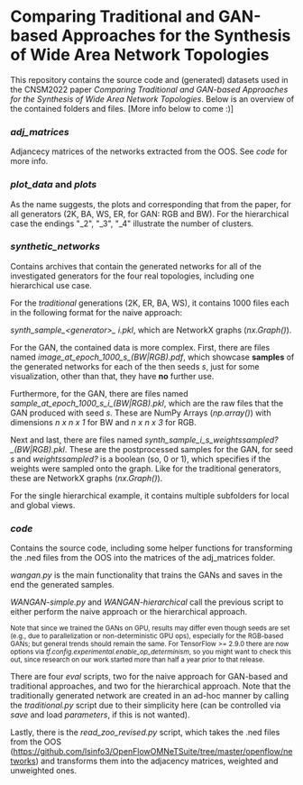 # Comparing Traditional and GAN-based Approaches for the Synthesis of Wide Area Network Topologies

This repository contains the source code and (generated) datasets used in the CNSM2022 paper *Comparing Traditional and GAN-based Approaches for the Synthesis of Wide Area Network Topologies*. Below is an overview of the contained folders and files. [More info below to come :)]

### *adj_matrices*

Adjancecy matrices of the networks extracted from the OOS. See *code* for more info.

### *plot_data* and *plots*

As the name suggests, the plots and corresponding that from the paper, for all generators (2K, BA, WS, ER, for GAN: RGB and BW). For the hierarchical case the endings "_2", "_3", "_4" illustrate the number of clusters.

### *synthetic\_networks*

Contains archives that contain the generated networks for all of the investigated generators for the four real topologies, including one hierarchical use case.

For the *traditional* generations (2K, ER, BA, WS), it contains 1000 files each in the following format for the naive approach:

*synth\_sample_\<generator\>\_ i.pkl*, which are NetworkX graphs (*nx.Graph()*).

For the GAN, the contained data is more complex. First, there are files named *image\_at\_epoch\_1000_s_(BW|RGB).pdf*, which showcase **samples** of the generated networks for each of the then seeds *s*, just for some visualization, other than that, they have **no** further use.

Furthermore, for the GAN, there are files named *sample\_at\_epoch\_1000_s\_i_(BW|RGB).pkl*, which are the raw files that the GAN produced with seed *s*. These are NumPy Arrays (*np.array()*) with dimensions *n x n x 1* for BW and *n x n x 3* for RGB.

Next and last, there are files named *synth_sample\_i\_s\_weightssampled?\_(BW|RGB).pkl*. These are the postprocessed samples for the GAN, for seed *s* and *weightssampled?* is a boolean (so, 0 or 1), which specifies if the weights were sampled onto the graph. Like for the traditional generators, these are NetworkX graphs (*nx.Graph()*).

For the single hierarchical example, it contains multiple subfolders for local and global views.

### *code*

Contains the source code, including some helper functions for transforming the .ned files from the OOS into the matrices of the adj_matrices folder.

*wangan.py* is the main functionality that trains the GANs and saves in the end the generated samples.

*WANGAN-simple.py* and *WANGAN-hierarchical* call the previous script to either perform the naive approach or the hierarchical approach. 

<sup>Note that since we trained the GANs on GPU, results may differ even though seeds are set (e.g., due to parallelization or non-deterministic GPU ops), especially for the RGB-based GANs; but general trends should remain the same. For TensorFlow >= 2.9.0 there are now options via *tf.config.experimental.enable_op_determinism*, so you might want to check this out, since research on our work started more than half a year prior to that release.</sup>

There are four *eval* scripts, two for the naive approach for GAN-based and traditional approaches, and two for the hierarchical approach. Note that the traditionally generated network are created in an ad-hoc manner by calling the *traditional.py* script due to their simplicity here (can be controlled via *save* and load *parameters*, if this is not wanted).

Lastly, there is the *read_zoo_revised.py* script, which takes the .ned files from the OOS (https://github.com/lsinfo3/OpenFlowOMNeTSuite/tree/master/openflow/networks) and transforms them into the adjacency matrices, weighted and unweighted ones.